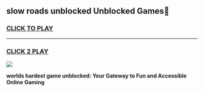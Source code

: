 
## slow roads unblocked Unblocked Games👋
<h3>
<a href="https://premium.freeplayer.one?title=slow_roads_unblocked&ref=16F">CLICK TO PLAY</a></h3>
<hr>

<h3>
<a href="https://premium.freeplayer.one?title=slow_roads_unblocked&ref=16F">CLICK 2 PLAY</a>
  
</h3>

<a href="https://premium.freeplayer.one?title=slow_roads_unblocked&ref=16F/"><img src="https://clearcache.store/games.png"></a>


**worlds hardest game unblocked: Your Gateway to Fun and Accessible Online Gaming**
